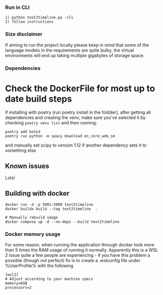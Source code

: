
### Run in CLI

```
1) python text2timeline.py -cli
2) follow instructions
```

### Size disclaimer

If aiming to run the project locally please keep in mind that some of the language models in the requirements are quite bulky, the virtual environments will end up taking multiple gigabytes of storage space.



### Dependencies 

# Check the DockerFile for most up to date build steps

If installing with poetry (run poetry install in the foldder), after getting all dependencies and creating the venv, make sure you've selected it by checking `poetry venv list` and then running:

```
poetry add boto3
poetry run python -m spacy download en_core_web_sm
```

and manually set scipy to version 1.12 if another dependency sets it to something else

## Known issues
Lots!


## Building with docker
```
docker run -d -p 5001:5000 text2timeline  
docker buildx build --tag text2timeline  .

# Manually rebuild image
docker compose up -d --no-deps --build text2timeline
```

### Docker memory usage
For some reason, when running the application through docker took more than 5 times the RAM usage of running it normally. Apparently this is a
WSL 2 issue quite a few people are experiencing - if you have this problem a possible (though not perfect) fix is to create a .wslconfig file under
%UserProfile% with the following

```
[wsl2]
# Adjust according to your machine specs
memory=6GB   
processors=2 
```

